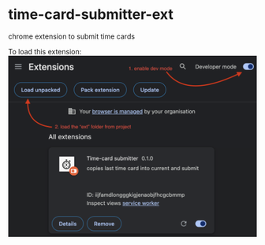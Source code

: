 # time-card-submitter-ext
chrome extension to submit time cards 

To load this extension:
![load this extension](./extn.png)
